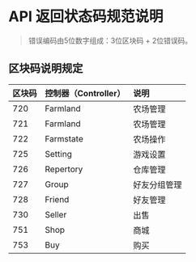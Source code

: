 # API 返回状态码规范说明

> 错误编码由5位数字组成：3位区块码 + 2位错误码。

## 区块码说明规定

|区块码|控制器（Controller）|说明|
|:----|:-----|:---|
|720|Farmland|农场管理|
|721|Farmland|农场管理|
|722|Farmstate|农场操作|
|725|Setting|游戏设置|
|726|Repertory|仓库管理|
|727|Group|好友分组管理|
|728|Friend|好友管理|
|730|Seller|出售|
|751|Shop|商城|
|753|Buy|购买|
